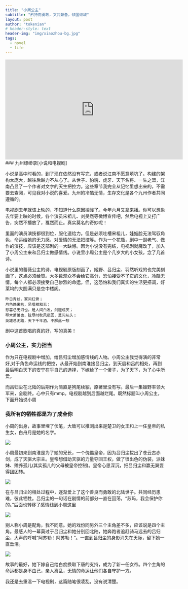 ```yaml
---
title: "小周公主"
subtitle: "矜持而勇敢，文武兼备，倾国倾城"
layout: post
author: "tokenian"
# header-style: text
header-img: "img/xiaozhou-bg.jpg"
tags:
  - novel
  - life
---
```


<style type="text/css">
    header.intro-header{
        height: 1066px;
    }
</style>
<script type="text/javascript">
    console.log(123);
</script>

<iframe width="560" height="315" src="https://www.youtube-nocookie.com/embed/icARsunNt-s?controls=1" frameborder="0" allow="accelerometer; autoplay; encrypted-media; gyroscope; picture-in-picture" allowfullscreen></iframe>
### 九州缥缈录[小说和电视剧]

小说是高中时看的，到了现在依然没有写完，或者说江南不愿意填坑了。构建的架构太庞大，越往后越力不从心了。从世子、豹魂、虎牙、天下名将、一生之盟，江南凸显了一个作者对文字的天生把控力。这些章节我完全从记忆里想出来的，不需要去查阅，可见我对小说的喜爱。九州的冷酷无情，生存文化是各个九州作者共同遵循的。



电视剧去年就该上映的，不知道什么原因搁浅了。今年六月又拿来播。你可以想象去年要上映的时候，各个演员宋祖儿、刘昊然等微博宣传吧，然后电视上又打广告，突然不播放了，戛然而止。真实莫名的奇妙呢！



里面的演员演技都很到位，服化道给力。但是必须吐槽宋祖儿，娃娃脸无法驾驭角色，命运给她的无力感，对爱情的无法把控等。作为一个花瓶，剧中一副老气、做作的演技，应该是这部剧的一大缺憾。因为小说没有完结，电视剧就魔改了，加入了小周公主来和吕归尘做感情线。小说里小周公主是个几岁大的小女孩，念了几首诗。



小说里的蔷薇公主的诗，电视剧原版刻画了，姬野、吕归尘、羽然听戏的也完美刻画了，这点必须给赞。大多数观众不会给它高分，恐怕接受不了它的文化，冷酷无情，每个人都必须接受自己惨烈的命运。但，这恐怕和我们真实的生活更搭调，好莱坞的大圆满只是空中楼阁。

```
昨日青丝，冢间红骨；
月色晚来枯，吊唱相和无；
悲喜总无泪也，是人间白发，剑胆成灰；
琴木萧萧也，弦尽时秋风悲回，莫问从头；
英雄总无路，天下千年酒，不解此一愁
```

剧中这首歌唱的真的好，写的真美！



### 小周公主，实力担当

作为只在电视剧中增加，给吕归尘增加感情线的人物。小周公主我觉得演的非常好,对于角色命运线的把控，从最开始到南淮接吕归尘，到天启和吕的相处，再到最后明白天下的安宁在乎自己的选择，下嫁给了一个傻子，为了天下，为了心中所爱。



而吕归尘在北陆的后期作为简直是狗尾续貂，原著里没有写。最后一集姬野率领大军来，全剧终。心中只有mmp。电视剧越到后面越烂尾。既然标题叫小周公主，下面开始说小周



### 我所有的牺牲都是为了成全你

小周的出身，故事里埋了伏笔，大致可以推测出来是楚卫的女王和上一任皇帝的私生女，白舟月是她的名字。

![](http://i2.hdslb.com/bfs/archive/c96f9b0ff5f169ee62a10a9e2a047b0658cf2680.jpg)

小周最初来到南淮是为了她的兄长，一个傀儡皇帝，因为吕归尘拔出了苍云古赤剑，成了天驱大宗主。皇帝想借助天驱的力量夺回王权，做了很出色的伪装，派妹妹、赡养孤儿(其实孤儿的父母被皇帝控制)。皇帝心思深沉，把吕归尘和赢无翼耍得团团转。

![](http://inews.gtimg.com/newsapp_match/0/9986035203/0)

在与吕归尘的相处过程中，逐渐爱上了这个善良而勇敢的北陆世子。共同经历患难，彼此牺牲。吕归尘的一句话在剧情的前部分一直在回荡，“苏玛，我会保护你的。”后面也转移了感情线到小周这里

![](http://5b0988e595225.cdn.sohucs.com/images/20190811/53a0cf9f60d84f39b809342814d63091.jpeg)

别人称小周是配角，我不同意。她的戏份同另外三个主角差不多，应该说是四个主角。最感人的一幕莫过于吕归尘和她分别回北陆，她奔跑者追赶骑马远去的吕归尘，大声的呼喊“阿苏勒！阿苏勒！”。一直到吕归尘的身影消失在天际，留下她一直垂泪。

![](http://i1.hdslb.com/bfs/archive/a2e84c568fbb7b730a540fd70d401b3058251130.jpg)

故事的最好，她下嫁自己给白痴换取下唐的支持，成为了新一任女帝。四个主角的命运都是身不由己，亲人离乱，无情的命运让他们各自守护一方。



我还是去重温一下电视剧，这篇随笔很凌乱，没有说清楚。